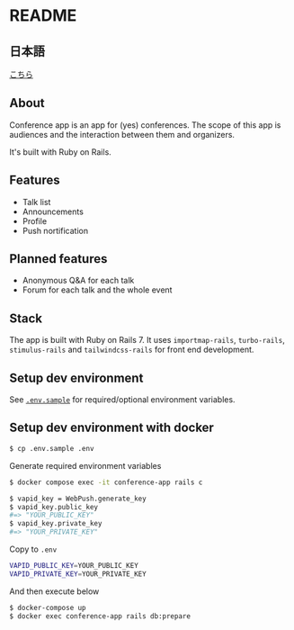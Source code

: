 # README

## 日本語

[こちら](README_ja.md)

## About

Conference app is an app for (yes) conferences. The scope of this app is audiences and the interaction between them and organizers.

It's built with Ruby on Rails.

## Features

* Talk list
* Announcements
* Profile
* Push nortification


## Planned features

* Anonymous Q&A for each talk
* Forum for each talk and the whole event

## Stack

The app is built with Ruby on Rails 7. It uses `importmap-rails`, `turbo-rails`, `stimulus-rails` and `tailwindcss-rails` for front end development.

## Setup dev environment
See [`.env.sample`](.env.sample) for required/optional environment variables.

## Setup dev environment with docker
```bash
$ cp .env.sample .env
```

Generate required environment variables
```bash
$ docker compose exec -it conference-app rails c

$ vapid_key = WebPush.generate_key
$ vapid_key.public_key
#=> "YOUR_PUBLIC_KEY"
$ vapid_key.private_key
#=> "YOUR_PRIVATE_KEY"
```

Copy to `.env`
```bash
VAPID_PUBLIC_KEY=YOUR_PUBLIC_KEY
VAPID_PRIVATE_KEY=YOUR_PRIVATE_KEY
```

And then execute below
```bash
$ docker-compose up
$ docker exec conference-app rails db:prepare
```
